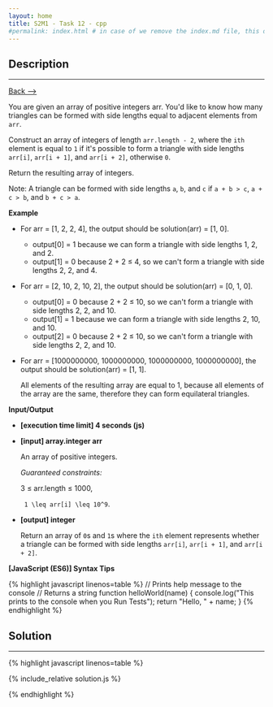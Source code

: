 ```yaml
---
layout: home
title: S2M1 - Task 12 - cpp
#permalink: index.html # in case of we remove the index.md file, this doc will be the index page
---
```


<div class="row">
<div class="columnStmt" markdown="1">

##  Description
------

[Back --> ](../README.md)

You are given an array of positive integers arr. You'd like to know how many triangles can be formed with side lengths equal to adjacent elements from `arr`.

Construct an array of integers of length `arr.length - 2`, where the `ith` element is equal to `1` if it's possible to form a triangle with side lengths `arr[i]`, `arr[i + 1]`, and `arr[i + 2]`, otherwise `0`.

Return the resulting array of integers.

Note: A triangle can be formed with side lengths `a`, `b`, and `c` if `a + b > c`, `a + c > b`, and `b + c > a`.

**Example**

-   For arr = [1, 2, 2, 4], the output should be solution(arr) = [1, 0].

    -   output[0] = 1 because we can form a triangle with side lengths 1, 2, and 2.
    -   output[1] = 0 because 2 + 2 ≤ 4, so we can't form a triangle with side lengths 2, 2, and 4.
  
-   For arr = [2, 10, 2, 10, 2], the output should be solution(arr) = [0, 1, 0].

    -   output[0] = 0 because 2 + 2 ≤ 10, so we can't form a triangle with side lengths 2, 2, and 10.
    -   output[1] = 1 because we can form a triangle with side lengths 2, 10, and 10.
    -   output[2] = 0 because 2 + 2 ≤ 10, so we can't form a triangle with side lengths 2, 2, and 10.
    
-   For arr = [1000000000, 1000000000, 1000000000, 1000000000], the output should be solution(arr) = [1, 1].

    All elements of the resulting array are equal to 1, because all elements of the array are the same, therefore they can form equilateral triangles.

**Input/Output**

* **[execution time limit] 4 seconds (js)**

* **[input] array.integer arr**

    An array of positive integers.

    *Guaranteed constraints:*

    3 ≤ arr.length ≤ 1000,
    
    <code type='math/tex'> 1 \leq arr[i] \leq 10^9</code>.

* **[output] integer**

    Return an array of `0`s and `1`s where the `ith` element represents whether a triangle can be formed with side lengths `arr[i]`, `arr[i + 1]`, and `arr[i + 2]`.

**[JavaScript (ES6)] Syntax Tips**

{% highlight javascript linenos=table %}
// Prints help message to the console
// Returns a string
function helloWorld(name) {
    console.log("This prints to the console when you Run Tests");
    return "Hello, " + name;
}
{% endhighlight %}

</div>
<div class="columnSol" markdown="1">

## Solution
------

{% highlight javascript linenos=table %}

{% include_relative solution.js %}

{% endhighlight %}

</div>
</div>
